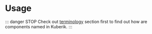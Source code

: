 # Usage

::: danger STOP
Check out [terminology](terminology.md) section first to find out how are components named in Kuberik.
:::
